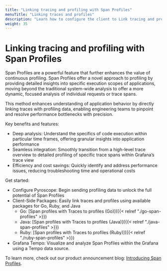 ```yaml
---
title: "Linking tracing and profiling with Span Profiles"
menuTitle: "Linking traces and profiles"
description: "Learn how to configure the client to Link tracing and profiling with span profiles."
weight: 35
---
```


# Linking tracing and profiling with Span Profiles

Span Profiles are a powerful feature that further enhances the value of continuous profiling.
Span Profiles offer a novel approach to profiling by providing detailed insights into specific execution scopes of applications, moving beyond the traditional system-wide analysis to offer a more dynamic, focused analysis of individual requests or trace spans.

This method enhances understanding of application behavior by directly linking traces with profiling data, enabling engineering teams to pinpoint and resolve performance bottlenecks with precision.

Key benefits and features:

- Deep analysis: Understand the specifics of code execution within particular time frames, offering granular insights into application performance
- Seamless integration: Smoothly transition from a high-level trace overview to detailed profiling of specific trace spans within Grafana’s trace view
- Efficiency and cost savings: Quickly identify and address performance issues, reducing troubleshooting time and operational costs

Get started:

- Configure Pyroscope: Begin sending profiling data to unlock the full potential of Span Profiles
- Client-Side Packages: Easily link traces and profiles using available packages for Go, Ruby, and Java
  - Go: [Span profiles with Traces to profiles (Go)]({{< relref "./go-span-profiles" >}})
  - Java: [Span profiles with Traces to profiles (Java)]({{< relref "./java-span-profiles" >}})
  - Ruby: [Span profiles with Traces to profiles (Ruby)]({{< relref "./ruby-span-profiles" >}})
- Grafana Tempo: Visualize and analyze Span Profiles within the Grafana using a Tempo data source.

To learn more, check out our product announcement blog: [Introducing Span Profiles](/blog/2024/02/06/combining-tracing-and-profiling-for-enhanced-observability-introducing-span-profiles/).
